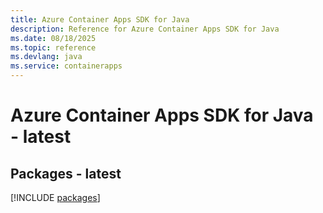 ```yaml
---
title: Azure Container Apps SDK for Java
description: Reference for Azure Container Apps SDK for Java
ms.date: 08/18/2025
ms.topic: reference
ms.devlang: java
ms.service: containerapps
---
```

# Azure Container Apps SDK for Java - latest
## Packages - latest
[!INCLUDE [packages](container-apps-index.md)]